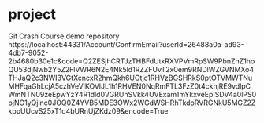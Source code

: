 # project
Git Crash Course demo repository
https://localhost:44331/Account/ConfirmEmail?userId=26488a0a-ad93-4db7-9052-2b4680b30e1c&code=Q2ZESjhCRTJzTHBFdUtkRXVPVmRpSW9PbnZhZ1hoQU53djNwb2Y5Z2FlVWR6N2E4Nk5ld1RZZFUvT2x0em9RNDlWZGVNMXo4THJaQ2c3NWI3VGtXcncxR2hmQkh6UGtjc1RHVzBGSHRkS0ptOTVMWTNuMHFqaGhLcjA5czhVeVlKOVlJL1h1RHVEN0NqRmFTL3FzZ0t4ckhjRE9vdlpCWmNTN09zeEpwYzY4R1dld0VGRUhSVkk4UVExam1mYkxveEpISDV4a0lPS0pjNG1yQjlnc0JOQ0Z4YVB5MDE3OWx2WGdWSHRhTkdoRVRGNkU5MGZ2ZkppUUcvS25xT1o4bURnUjZKdz09&encode=True
